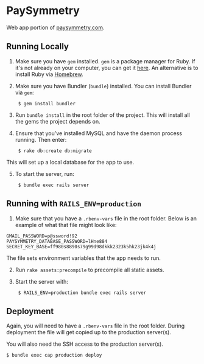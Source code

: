 # PaySymmetry
Web app portion of [paysymmetry.com](http://paysymmetry.com).

## Running Locally
1. Make sure you have `gem` installed. `gem` is a package manager for Ruby. If it's not already on your computer,
you can get it [here](https://rubygems.org/pages/download). An alternative is to install Ruby via [Homebrew](http://brew.sh/).
2. Make sure you have Bundler (`bundle`) installed. You can install Bundler via `gem`:
        
        $ gem install bundler
3. Run `bundle install` in the root folder of the project. This will install all the gems the project depends on.
4. Ensure that you've installed MySQL and have the daemon process running. Then enter:
        
        $ rake db:create db:migrate
This will set up a local database for the app to use.

5. To start the server, run:
        
        $ bundle exec rails server


## Running with `RAILS_ENV=production`
1. Make sure that you have a `.rbenv-vars` file in the root folder. Below is an
example of what that file might look like:

```
GMAIL_PASSWORD=p@ssword!92
PAYSYMMETRY_DATABASE_PASSWORD=lHne884
SECRET_KEY_BASE=ff980s8890s79g99d98dkkk2323k5hk23jk4k4j
```

The file sets environment variables that the app needs to run.

2. Run `rake assets:precompile` to precompile all static assets.
3. Start the server with:

        $ RAILS_ENV=production bundle exec rails server 

## Deployment
Again, you will need to have a `.rbenv-vars` file in the root folder. During deployment
the file will get copied up to the production server(s).

You will also need the SSH access to the production server(s).

```
$ bundle exec cap production deploy
```
